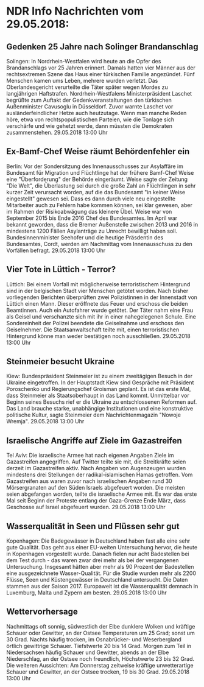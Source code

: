 # NDR Info Nachrichten vom 29.05.2018:


## Gedenken 25 Jahre nach Solinger Brandanschlag
Solingen: In Nordrhein-Westfalen wird heute an die Opfer des Brandanschlags vor 25 Jahren erinnert. Damals hatten vier Männer aus der rechtsextremen Szene das Haus einer türkischen Familie angezündet. Fünf Menschen kamen ums Leben, mehrere wurden verletzt. Das Oberlandesgericht verurteilte die Täter später wegen Mordes zu langjährigen Haftstrafen. Nordrhein-Westfalens Ministerpräsident Laschet begrüßte zum Auftakt der Gedenkveranstaltungen den türkischen Außenminister Cavusoglu in Düsseldorf. Zuvor warnte Laschet vor ausländerfeindlicher Hetze auch heutzutage. Wenn man manche Reden höre, etwa von rechtspopulistischen Parteien, wie die Tonlage sich verschärfe und wie gehetzt werde, dann müssten die Demokraten zusammenstehen. 29.05.2018 13:00 Uhr 

## Ex-Bamf-Chef Weise räumt Behördenfehler ein
Berlin: Vor der Sondersitzung des Innenausschusses zur Asylaffäre im Bundesamt für Migration und Flüchtlinge hat der frühere Bamf-Chef Weise eine "Überforderung" der Behörde eingeräumt. Weise sagte der Zeitung "Die Welt", die Überlastung sei durch die große Zahl an Flüchtlingen in sehr kurzer Zeit verursacht worden, auf die das Bundesamt "in keiner Weise eingestellt" gewesen sei. Dass es dann durch viele neu eingestellte Mitarbeiter auch zu Fehlern habe kommen können, sei klar gewesen, aber im Rahmen der Risikoabwägung das kleinere Übel. Weise war von September 2015 bis Ende 2016 Chef des Bundesamtes. Im April war bekannt geworden, dass die Bremer Außenstelle zwischen 2013 und 2016 in mindestens 1200 Fällen Asylanträge zu Unrecht bewilligt haben soll. Bundesinnenminister Seehofer und die heutige Präsdentin des Bundesamtes, Cordt, werden am Nachmittag vom Innenausschuss zu den Vorfällen befragt. 29.05.2018 13:00 Uhr 

## Vier Tote in Lüttich - Terror?
Lüttich:	Bei einem Vorfall mit möglicherweise terroristischem Hintergrund sind in der belgischen Stadt vier Menschen getötet worden. Nach bisher vorliegenden Berichten überprüften zwei Polizistinnen in der Innenstadt von Lüttich einen Mann. Dieser eröffnete das Feuer und erschoss die beiden Beamtinnen. Auch ein Autofahrer wurde getötet. Der Täter nahm eine Frau als Geisel und verschanzte sich mit ihr in einer nahegelegenen Schule. Eine Sondereinheit der Polizei beendete die Geiselnahme und erschoss den Geiselnehmer. Die Staatsanwaltschaft teilte mit, einen terroristischen Hintergrund könne man weder bestätigen noch ausschließen. 29.05.2018 13:00 Uhr 

## Steinmeier besucht Ukraine
Kiew: Bundespräsident Steinmeier ist zu einem zweitägigen Besuch in der Ukraine eingetroffen. In der Hauptstadt Kiew sind Gespräche mit Präsident Poroschenko und Regierungschef Groisman geplant. Es ist das erste Mal, dass Steinmeier als Staatsoberhaupt in das Land kommt. Unmittelbar vor Beginn seines Besuchs rief er die Ukraine zu entschlossenen Reformen auf. Das Land brauche starke, unabhängige Institutionen und eine konstruktive politische Kultur, sagte Steinmeier dem Nachrichtenmagazin "Nowoje Wremja". 29.05.2018 13:00 Uhr 

## Israelische Angriffe auf Ziele im Gazastreifen
Tel Aviv: Die israelische Armee hat nach eigenen Angaben Ziele im Gazastreifen angegriffen. Auf Twitter teilte sie mit, die Streitkräfte seien derzeit im Gazastreifen aktiv. Nach Angaben von Augenzeugen wurden mindestens drei Stellungen der radikal-islamischen Hamas getroffen. Vom Gazastreifen aus waren zuvor nach israelischen Angaben rund 30 Mörsergranaten auf den Süden Israels abgefeuert worden. Die meisten seien abgefangen worden, teilte die israelische Armee mit. Es war das erste Mal seit Beginn der Proteste entlang der Gaza-Grenze Ende März, dass Geschosse auf Israel abgefeuert wurden. 29.05.2018 13:00 Uhr 

## Wasserqualität in Seen und Flüssen sehr gut
Kopenhagen: Die Badegewässer in Deutschland haben fast alle eine sehr gute Qualität. Das geht aus einer EU-weiten Untersuchung hervor, die heute in Kopenhagen vorgestellt wurde. Danach fielen nur acht Badestellen bei dem Test durch - das waren zwar drei mehr als bei der vergangenen Untersuchung. Insgesamt hätten aber mehr als 90 Prozent der Badestellen eine ausgezeichnete Wasser-Qualität. Für die Studie wurden mehr als 2200 Flüsse, Seen und Küstengewässer in Deutschland untersucht. Die Daten stammen aus der Saison 2017. Europaweit ist die Wasserqualität demnach in Luxemburg, Malta und Zypern am besten. 29.05.2018 13:00 Uhr 

## Wettervorhersage
Nachmittags oft sonnig, südwestlich der Elbe dunklere Wolken und kräftige Schauer oder Gewitter, an der Ostsee Temperaturen um 25 Grad; sonst um 30 Grad. Nachts häufig trocken, im Osnabrücker- und Weserbergland örtlich gewittrige  Schauer. Tiefstwerte 20 bis 14 Grad. Morgen zum Teil in Niedersachsen häufig Schauer und Gewitter, abends an der Elbe Niederschlag, an der Ostsee noch freundlich, Höchstwerte 23 bis 32 Grad. Die weiteren Aussichten: Am Donnerstag zeitweise kräftige unwetterartige Schauer und Gewitter, an der Ostsee trocken, 19 bis 30 Grad. 29.05.2018 13:00 Uhr 
